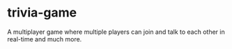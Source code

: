 # trivia-game
A multiplayer game where multiple players can join and talk to each other in real-time and much more.
